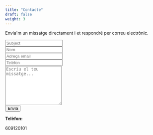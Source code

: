 ```yaml
---
title: "Contacte"
draft: false
weight: 3
---
```


Envia'm un missatge directament i et respondré per correu electrònic.

<form name="contact" class="column is-three-fifths is-offset-one-fifth" action="/gracies/" method="POST" data-netlify="true" netlify-honeypot="subject">
    <input type="hidden" name="form-name" value="contact" />
    <!-- Honeypot -->
    <div class="hidden">
        <label class="" for="subject"></label>
        <div class="">
            <input id="contact-form-subject" name="subject" type="text" placeholder="Subject" class="" required="" autocomplete="off">
        </div>
    </div>
    <!-- Text input-->
    <div class="field">
        <label class="label" for="Nom"></label>
        <div class="control">
            <input id="contact-form-name" name="Nom" type="text" placeholder="Nom" class="input" required="" autocomplete="off">
        </div>
    </div>
    <!-- Text input-->
    <div class="field">
        <label class="label" for="Email"></label>
        <div class="control">
            <input id="contact-form-email" name="Email" type="email" placeholder="Adreça email" class="input" required="" autocomplete="off">
        </div>
    </div>
    <!-- Phone input-->
    <div class="field">
        <label class="label" for="Telefon"></label>
        <div class="control">
            <input id="contact-form-phone" name="Telefon" type="tel" placeholder="Telèfon" class="input" required="" autocomplete="off">
        </div>
    </div>
    <!-- Textarea -->
    <div class="field">
        <label class="label" for="Missatge"></label>
        <textarea class="textarea" id="contact-form-message" name="Missatge" placeholder="Escriu el teu missatge..." rows="8"></textarea>
    </div>
    <!-- Button -->
    <div class="field">
        <button type="submit" class="button" value="Submit" id="Form-submit">Envia</button>
    </div>
</form>

**Telèfon:**

<span class="telf-big">609120101</span>